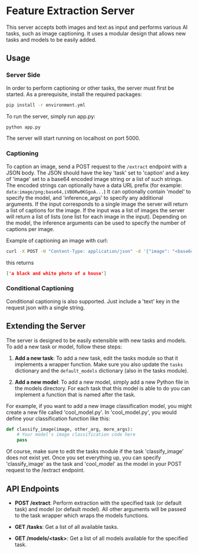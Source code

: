 # Feature Extraction Server

This server accepts both images and text as input and performs various AI tasks, such as image captioning. It uses a modular design that allows new tasks and models to be easily added.

## Usage


### Server Side

In order to perform captioning or other tasks, the server must first be started. As a prerequisite, install the required packages:
```bash
pip install -r environment.yml
```

To run the server, simply run app.py:

```bash
python app.py
```

The server will start running on localhost on port 5000.

### Captioning
To caption an image, send a POST request to the `/extract` endpoint with a JSON body. The JSON should have the key 'task' set to 'caption' and a key of 'image' set to a base64 encoded image string or a list of such strings. The encoded strings can optionally have a data URL prefix (for example: `data:image/png;base64,iVBORw0KGgoA...`) It can optionally contain 'model' to specify the model, and 'inference_args' to specify any additional arguments. If the input corresponds to a single image the server will return a list of captions for the image. If the input was a list of images the server will return a list of lists (one list for each image in the input). Depending on the model, the inference arguments can be used to specify the number of captions per image.

Example of captioning an image with curl:

```bash
curl -X POST -H "Content-Type: application/json" -d '{"image": "<base64-encoded-image>", "task": "caption", "model": "blip", "inference_args": {"top_k":50}}' http://localhost:5000/extract
```

this returns 

```json
['a black and white photo of a house']
```

### Conditional Captioning
Conditional captioning is also supported. Just include a 'text' key in the request json with a single string.


## Extending the Server

The server is designed to be easily extensible with new tasks and models. To add a new task or model, follow these steps:

1. **Add a new task**: To add a new task, edit the tasks module so that it implements a wrapper function. Make sure you also update the `tasks` dictionary and the `default_models` dictionary (also in the tasks module).

2. **Add a new model**: To add a new model, simply add a new Python file in the models directory. For each task that this model is able to do you can implement a function that is named after the task.

For example, if you want to add a new image classification model, you might create a new file called 'cool_model.py'. In 'cool_model.py', you would define your classification function like this:

```python
def classify_image(image, other_arg, more_args):
    # Your model's image classification code here
    pass
```
Of course, make sure to edit the tasks module if the task 'classify_image' does not exist yet. 
Once you set everything up, you can specify 'classify_image' as the task and 'cool_model' as the model in your POST request to the /extract endpoint.

## API Endpoints

- **POST /extract**: Perform extraction with the specified task (or default task) and model (or default model). All other arguments will be passed to the task wrapper which wraps the models functions.

- **GET /tasks**: Get a list of all available tasks.

- **GET /models/\<task>**: Get a list of all models available for the specified task.